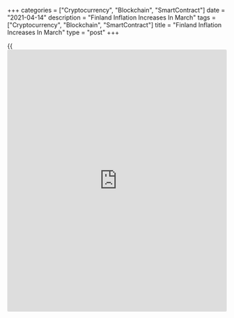 +++
categories = ["Cryptocurrency", "Blockchain", "SmartContract"]
date = "2021-04-14"
description = "Finland Inflation Increases In March"
tags = ["Cryptocurrency", "Blockchain", "SmartContract"]
title = "Finland Inflation Increases In March"
type = "post"
+++

{{<iframe id="large-banner" src="https://www.bounty.group/#slide=4.0" width="100%" height="600" scrolling="no" style="border: 0px solid rgb(216, 221, 230); border-radius: 3px;">}}

Finland's consumer price inflation rose in March, data from Statistics
Finland showed on Monday.

The consumer price index rose 1.33 percent year-on-year in March,
following a 0.91 percent in February.

Prices of petrol, diesel, detached houses, cigarettes, and capital
repair on detached houses were higher from a year ago.

On a month-on-month basis, consumer prices rose 0.23 percent in March,
following a 0.36 percent increase in the previous month.

The EU measure of harmonized index of consumer prices, or HICP, gained
0.3 percent monthly and increased 1.4 percent from a year ago in March.

For comments and feedback [contact](https://www.playgroundfx.com/contact/): editorial@rtt[news](https://www.letsplayfx.com/blog/forex-news-website/).com

[Economic News][1]

 **What parts of the world are seeing the best (and worst) economic
performances lately? Click[here][2] to check out our [Econ Scorecard][2]
and find out! See up-to-the-moment [ranking](https://www.playgroundfx.com/blog/crypto-exchange-ranking/)s for the best and worst
performers in [GDP][3], [unemployment rate][4], [inflation][5] and much
more.**

   1. www.rtt[news](https://www.letsplayfx.com/blog/forex-news-website/).com/Content/EconomicNews.aspx
   2. www.rtt[news](https://www.letsplayfx.com/blog/forex-news-website/).com/economic-scorecard/world-rank/industrial-production/highest-performance.aspx
   3. www.rtt[news](https://www.letsplayfx.com/blog/forex-news-website/).com/economic-scorecard/world-rank/GDP/highest-performance.aspx
   4. www.rtt[news](https://www.letsplayfx.com/blog/forex-news-website/).com/economic-scorecard/world-rank/unemployment-rate/lowest-performance.aspx
   5. www.rtt[news](https://www.letsplayfx.com/blog/forex-news-website/).com/economic-scorecard/world-rank/CPI/highest-performance.aspx